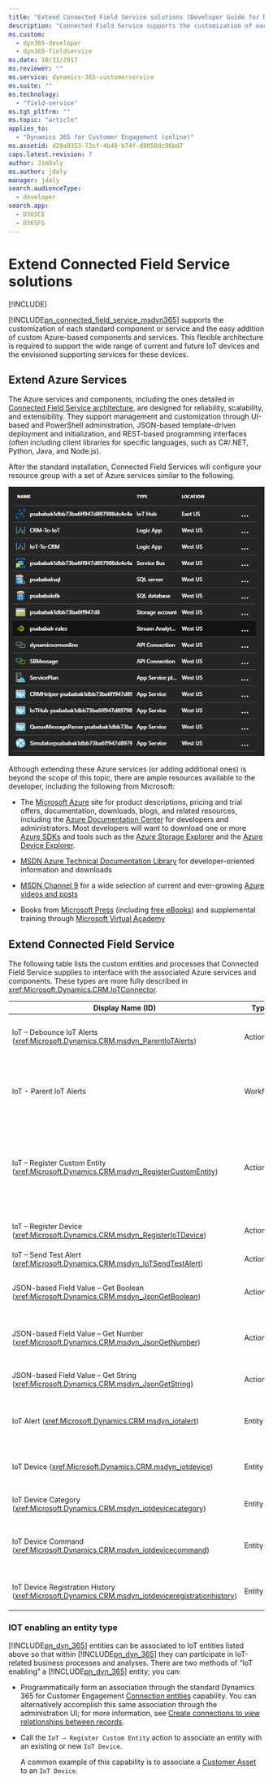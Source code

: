 ```yaml
---
title: "Extend Connected Field Service solutions (Developer Guide for Dynamics 365 for Customer Engagement) | MicrosoftDocs"
description: "Connected Field Service supports the customization of each standard component or service and the easy addition of custom Azure-based components and services."
ms.custom: 
  - dyn365-developer
  - dyn365-fieldservice
ms.date: 10/31/2017
ms.reviewer: ""
ms.service: dynamics-365-customerservice
ms.suite: ""
ms.technology: 
  - "field-service"
ms.tgt_pltfrm: ""
ms.topic: "article"
applies_to: 
  - "Dynamics 365 for Customer Engagement (online)"
ms.assetid: d29a9353-73cf-4b49-b74f-d9050dc96bd7
caps.latest.revision: 7
author: JimDaly
ms.author: jdaly
manager: jdaly
search.audienceType: 
  - developer
search.app: 
  - D365CE
  - D365FS
---
```


# Extend Connected Field Service solutions

[!INCLUDE[](../../includes/cc_applies_to_update_9_0_0.md)]

[!INCLUDE[pn_connected_field_service_msdyn365](../../includes/pn-connected-field-service-msdyn365.md)] supports the customization of each standard component or service and the easy addition of custom Azure-based components and services. This flexible architecture is required to support the wide range of current and future IoT devices and the envisioned supporting services for these devices.  
  
## Extend Azure Services

 The Azure services and components, including the ones detailed in [Connected Field Service architecture](connected-field-service-architecture.md), are designed for reliability, scalability, and extensibility.  They support management and customization through UI-based and PowerShell administration, JSON-based template-driven deployment and initialization, and REST-based programming interfaces (often including client libraries for specific languages, such as C#/.NET, Python, Java, and Node.js).  
  
 After the standard installation, Connected Field Services will configure your resource group with a set of Azure services similar to the following.  
  
 ![Connected Field Service Standard Azure Services](../media/iot-standard-azure-service.jpg "Connected Field Service Standard Azure Services")  
  
 Although extending these Azure services (or adding additional ones) is beyond the scope of this topic, there are ample resources available to the developer, including the following from Microsoft:  
  
-   The [Microsoft Azure](https://azure.microsoft.com/) site for product descriptions, pricing and trial offers, documentation, downloads, blogs, and related resources, including the [Azure Documentation Center](https://azure.microsoft.com/documentation/) for developers and administrators. Most developers will want to download one or more [Azure SDKs](https://azure.microsoft.com/en-us/downloads/) and tools such as the [Azure Storage Explorer](http://storageexplorer.com/) and the [Azure Device Explorer](https://github.com/Azure/azure-iot-sdks/blob/master/tools/DeviceExplorer/doc/how_to_use_device_explorer.md).  
  
-   [MSDN Azure Technical Documentation Library](https://msdn.microsoft.com/library/azure/dn578280.aspx) for developer-oriented information and downloads  
  
-   [MSDN Channel 9](https://channel9.msdn.com/) for a wide selection of current and ever-growing [Azure videos and posts](https://channel9.msdn.com/tags/Azure/)  
  
-   Books from [Microsoft Press](https://www.microsoftpressstore.com/) (including [free eBooks](https://mva.microsoft.com/ebooks/)) and supplemental training through [Microsoft Virtual Academy](https://mva.microsoft.com/)  
  
## Extend Connected Field Service  
 The following table lists the custom entities and processes that Connected Field Service supplies to interface with the associated Azure services and components. These types are more fully described in <xref:Microsoft.Dynamics.CRM.IoTConnector>.
  
|Display Name (ID)|Type|Description|  
|-------------------------|----------|-----------------|  
|IoT – Debounce IoT Alerts (<xref:Microsoft.Dynamics.CRM.msdyn_ParentIoTAlerts>)|Action|Links potential redundant alerts to an existing parent alert|  
|IoT - Parent IoT Alerts|Workflow|Calls the `IoT - Debounce IoT Alerts` action and passes 60 for the `TimespanSeconds` parameter|  
|IoT – Register Custom Entity (<xref:Microsoft.Dynamics.CRM.msdyn_RegisterCustomEntity>)|Action|Registers any custom entity that may or may not already have connected IoT devices. This action invokes the `IoT – Register Device` action.|  
|IoT – Register Device (<xref:Microsoft.Dynamics.CRM.msdyn_RegisterIoTDevice>)|Action|Publishes the registration requests for an IoT device|  
|IoT – Send Test Alert (<xref:Microsoft.Dynamics.CRM.msdyn_IoTSendTestAlert>)|Action|*Reserved for future use*|  
|JSON-based Field Value – Get Boolean (<xref:Microsoft.Dynamics.CRM.msdyn_JsonGetBoolean>)|Action|Reads a Boolean property in the specified JSON object|  
|JSON-based Field Value – Get Number (<xref:Microsoft.Dynamics.CRM.msdyn_JsonGetNumber>)|Action|Reads a numeric property in the specified JSON object|  
|JSON-based Field Value – Get String (<xref:Microsoft.Dynamics.CRM.msdyn_JsonGetString>)|Action|Reads a string property in the specified JSON object|  
|IoT Alert (<xref:Microsoft.Dynamics.CRM.msdyn_iotalert>)|Entity|Represents a notable event sent from the associated IoT Hub|  
|IoT Device (<xref:Microsoft.Dynamics.CRM.msdyn_iotdevice>)|Entity|Represents a connected device that can be registered with a IoT Hub|  
|IoT Device Category (<xref:Microsoft.Dynamics.CRM.msdyn_iotdevicecategory>)|Entity|Represents a logical grouping of IoT devices|  
|IoT Device Command (<xref:Microsoft.Dynamics.CRM.msdyn_iotdevicecommand>)|Entity|Represents an outgoing message to a device connected to the IoT Hub|  
|IoT Device Registration History (<xref:Microsoft.Dynamics.CRM.msdyn_iotdeviceregistrationhistory>)|Entity|Tracks registration activities of an IoT device|  
  
### IOT enabling an entity type

 [!INCLUDE[pn_dyn_365](../../includes/pn-dyn-365.md)] entities can be associated to IoT entities listed above so that within [!INCLUDE[pn_dyn_365](../../includes/pn-dyn-365.md)] they can participate in IoT-related business processes and analyses. There are two methods of “IoT enabling” a [!INCLUDE[pn_dyn_365](../../includes/pn-dyn-365.md)] entity; you can:  
  
- Programmatically form an association through the standard Dynamics 365 for Customer Engagement [Connection entities](../../developer/connection-entities.md) capability. You can alternatively accomplish this same association through the administration UI; for more information, see [Create connections to view relationships between records](https://www.microsoft.com/dynamics/crm-customer-center/create-connections-to-view-relationships-between-records.aspx).  
  
- Call the `IoT – Register Custom Entity` action to associate an entity with an existing or new `IoT Device`.  
  
  A common example of this capability is to associate a [Customer Asset](https://www.microsoft.com/dynamics/crm-customer-center/configure-and-set-up-customer-assets-field-service.aspx) to an `IoT Device`.
